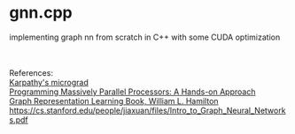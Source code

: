 # gnn.cpp

implementing graph nn from scratch in C++ with some CUDA optimization
 
\
\
References:\
[Karpathy's micrograd](https://github.com/karpathy/micrograd)\
[Programming Massively Parallel Processors: A Hands-on Approach](https://www.amazon.ca/Programming-Massively-Parallel-Processors-Hands/dp/0128119861)\
[Graph Representation Learning Book, William L. Hamilton](https://www.cs.mcgill.ca/~wlh/grl_book/)\
https://cs.stanford.edu/people/jiaxuan/files/Intro_to_Graph_Neural_Networks.pdf
